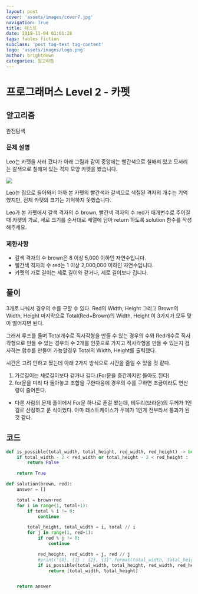 ```yaml
---
layout: post
cover: 'assets/images/cover7.jpg'
navigation: True
title: 테스트
date: 2019-11-04 01:01:28
tags: fables fiction
subclass: 'post tag-test tag-content'
logo: 'assets/images/logo.png'
author: brightdown
categories: 알고리즘
---
```


# 프로그래머스 Level 2 - 카펫


## 알고리즘

완전탐색

### **문제 설명**

Leo는 카펫을 사러 갔다가 아래 그림과 같이 중앙에는 빨간색으로 칠해져 있고 모서리는 갈색으로 칠해져 있는 격자 모양 카펫을 봤습니다.

![](https://grepp-programmers.s3.amazonaws.com/files/ybm/7c94563a35/2ff27ac9-97d0-43a9-9cf8-a344b8e7912e.png)

Leo는 집으로 돌아와서 아까 본 카펫의 빨간색과 갈색으로 색칠된 격자의 개수는 기억했지만, 전체 카펫의 크기는 기억하지 못했습니다.

Leo가 본 카펫에서 갈색 격자의 수 brown, 빨간색 격자의 수 red가 매개변수로 주어질 때 카펫의 가로, 세로 크기를 순서대로 배열에 담아 return 하도록 solution 함수를 작성해주세요.

### 제한사항

-   갈색 격자의 수 brown은 8 이상 5,000 이하인 자연수입니다.
-   빨간색 격자의 수 red는 1 이상 2,000,000 이하인 자연수입니다.
-   카펫의 가로 길이는 세로 길이와 같거나, 세로 길이보다 깁니다.


##   풀이

3개로 나눠서 경우의 수를 구할 수 있다. Red의 Width, Height 그리고 Brown의 Width, Height 마지막으로 Total(Red+Brown)의 Width, Height 이 3가지가 모두 맞아 떨어지면 된다.

그래서 루프를 돌며 Total개수로 직사각형을 만들 수 있는 경우의 수와 Red개수로 직사각형으로 만들 수 있는 경우의 수 2개를 인풋으로 가지고 직사각형을 만들 수 있는지 검사하는 함수를 만들어 가능할경우 Total의 Width, Height를 출력했다.

시간은 고려 안하고 짰는데 아래 2가지 방식으로 시간을 줄일 수 있을 것 같다.

1.  가로길이는 세로길이보다 같거나 길다.(For문을 중간까지만 돌아도 된다)
2.  for문을 미리 다 돌아놓고 조합을 구한다음에 경우의 수를 구하면 조금이라도 연산량이 줄어든다.

-   다른 사람의 문제 풀이에서 For문 하나로 푼걸 봤는데, 테두리(브라운)의 두께가 1인걸로 산정하고 푼 식이었다. 아마 테스트케이스가 두께가 1인게 전부라서 통과가 된 것 같다.

## 코드
```python
def is_possible(total_width, total_height, red_width, red_height) -> bool:
    if total_width - 2 < red_width or total_height - 2 < red_height :
        return False

    return True

def solution(brown, red):
    answer = []

    total = brown+red
    for i in range(1, total+1):
        if total % i != 0:
            continue

        total_height, total_width = i, total // i
        for j in range(1, red+1):
            if red % j != 0:
                continue

            red_height, red_width = j, red // j
            #print("{0}, {1} : {2}, {3}".format(total_width, total_height, red_width, red_height))
            if is_possible(total_width, total_height, red_width, red_height):
                return [total_width, total_height]


    return answer
```